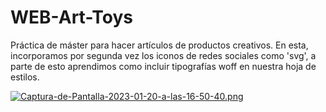 # WEB-Art-Toys
Práctica de máster para hacer artículos de productos creativos.
En esta, incorporamos por segunda vez los iconos de redes sociales como 'svg', a parte de esto aprendimos como incluir tipografías woff en nuestra hoja de estilos.

[![Captura-de-Pantalla-2023-01-20-a-las-16-50-40.png](https://i.postimg.cc/mZpZMC4v/Captura-de-Pantalla-2023-01-20-a-las-16-50-40.png)](https://postimg.cc/0rmq16bn)
